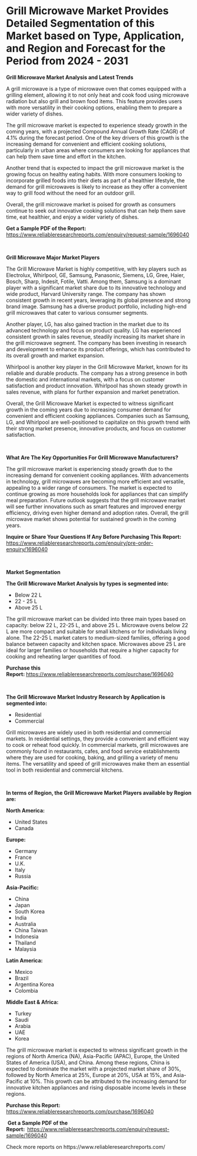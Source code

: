<p><h1>Grill Microwave Market Provides Detailed Segmentation of this Market based on Type, Application, and Region and Forecast for the Period from 2024 - 2031</h1></p><p><strong>Grill Microwave Market Analysis and Latest Trends</strong></p>
<p><p>A grill microwave is a type of microwave oven that comes equipped with a grilling element, allowing it to not only heat and cook food using microwave radiation but also grill and brown food items. This feature provides users with more versatility in their cooking options, enabling them to prepare a wider variety of dishes.</p><p>The grill microwave market is expected to experience steady growth in the coming years, with a projected Compound Annual Growth Rate (CAGR) of 4.1% during the forecast period. One of the key drivers of this growth is the increasing demand for convenient and efficient cooking solutions, particularly in urban areas where consumers are looking for appliances that can help them save time and effort in the kitchen.</p><p>Another trend that is expected to impact the grill microwave market is the growing focus on healthy eating habits. With more consumers looking to incorporate grilled foods into their diets as part of a healthier lifestyle, the demand for grill microwaves is likely to increase as they offer a convenient way to grill food without the need for an outdoor grill.</p><p>Overall, the grill microwave market is poised for growth as consumers continue to seek out innovative cooking solutions that can help them save time, eat healthier, and enjoy a wider variety of dishes.</p></p>
<p><strong>Get a Sample PDF of the Report:&nbsp;</strong> <a href="https://www.reliableresearchreports.com/enquiry/request-sample/1696040">https://www.reliableresearchreports.com/enquiry/request-sample/1696040</a></p>
<p>&nbsp;</p>
<p><strong>Grill Microwave Major Market Players</strong></p>
<p><p>The Grill Microwave Market is highly competitive, with key players such as Electrolux, Whirlpool, GE, Samsung, Panasonic, Siemens, LG, Gree, Haier, Bosch, Sharp, Indesit, Fotile, Vatti. Among them, Samsung is a dominant player with a significant market share due to its innovative technology and wide product, Harvard University range. The company has shown consistent growth in recent years, leveraging its global presence and strong brand image. Samsung has a diverse product portfolio, including high-end grill microwaves that cater to various consumer segments.</p><p>Another player, LG, has also gained traction in the market due to its advanced technology and focus on product quality. LG has experienced consistent growth in sales revenue, steadily increasing its market share in the grill microwave segment. The company has been investing in research and development to enhance its product offerings, which has contributed to its overall growth and market expansion.</p><p>Whirlpool is another key player in the Grill Microwave Market, known for its reliable and durable products. The company has a strong presence in both the domestic and international markets, with a focus on customer satisfaction and product innovation. Whirlpool has shown steady growth in sales revenue, with plans for further expansion and market penetration.</p><p>Overall, the Grill Microwave Market is expected to witness significant growth in the coming years due to increasing consumer demand for convenient and efficient cooking appliances. Companies such as Samsung, LG, and Whirlpool are well-positioned to capitalize on this growth trend with their strong market presence, innovative products, and focus on customer satisfaction.</p></p>
<p>&nbsp;</p>
<p><strong>What Are The Key Opportunities For Grill Microwave Manufacturers?</strong></p>
<p><p>The grill microwave market is experiencing steady growth due to the increasing demand for convenient cooking appliances. With advancements in technology, grill microwaves are becoming more efficient and versatile, appealing to a wider range of consumers. The market is expected to continue growing as more households look for appliances that can simplify meal preparation. Future outlook suggests that the grill microwave market will see further innovations such as smart features and improved energy efficiency, driving even higher demand and adoption rates. Overall, the grill microwave market shows potential for sustained growth in the coming years.</p></p>
<p><strong>Inquire or Share Your Questions If Any Before Purchasing This Report:</strong> <a href="https://www.reliableresearchreports.com/enquiry/pre-order-enquiry/1696040">https://www.reliableresearchreports.com/enquiry/pre-order-enquiry/1696040</a></p>
<p>&nbsp;</p>
<p><strong>Market Segmentation</strong></p>
<p><strong>The Grill Microwave Market Analysis by types is segmented into:</strong></p>
<p><ul><li>Below 22 L</li><li>22 - 25 L</li><li>Above 25 L</li></ul></p>
<p><p>The grill microwave market can be divided into three main types based on capacity: below 22 L, 22-25 L, and above 25 L. Microwave ovens below 22 L are more compact and suitable for small kitchens or for individuals living alone. The 22-25 L market caters to medium-sized families, offering a good balance between capacity and kitchen space. Microwaves above 25 L are ideal for larger families or households that require a higher capacity for cooking and reheating larger quantities of food.</p></p>
<p><strong>Purchase this Report:&nbsp;</strong><a href="https://www.reliableresearchreports.com/purchase/1696040">https://www.reliableresearchreports.com/purchase/1696040</a></p>
<p>&nbsp;</p>
<p><strong>The Grill Microwave Market Industry Research by Application is segmented into:</strong></p>
<p><ul><li>Residential</li><li>Commercial</li></ul></p>
<p><p>Grill microwaves are widely used in both residential and commercial markets. In residential settings, they provide a convenient and efficient way to cook or reheat food quickly. In commercial markets, grill microwaves are commonly found in restaurants, cafes, and food service establishments where they are used for cooking, baking, and grilling a variety of menu items. The versatility and speed of grill microwaves make them an essential tool in both residential and commercial kitchens.</p></p>
<p>&nbsp;</p>
<p><strong>In terms of Region, the Grill Microwave Market Players available by Region are:</strong></p>
<p>
    <p> <strong> North America: </strong>
        <ul>
            <li>United States</li>
            <li>Canada</li>
        </ul>
        </p> 
    <p> <strong> Europe: </strong>
        <ul>
            <li>Germany</li>
            <li>France</li>
            <li>U.K.</li>
            <li>Italy</li>
            <li>Russia</li>
        </ul>
        </p> 
    <p> <strong> Asia-Pacific: </strong>
        <ul>
            <li>China</li>
            <li>Japan</li>
            <li>South Korea</li>
            <li>India</li>
            <li>Australia</li>
            <li>China Taiwan</li>
            <li>Indonesia</li>
            <li>Thailand</li>
            <li>Malaysia</li>
        </ul>
        </p> 
    <p> <strong> Latin America: </strong>
        <ul>
            <li>Mexico</li>
            <li>Brazil</li>
            <li>Argentina Korea</li>
            <li>Colombia</li>
        </ul>
        </p> 
    <p> <strong> Middle East & Africa: </strong>
        <ul>
            <li>Turkey</li>
            <li>Saudi</li>
            <li>Arabia</li>
            <li>UAE</li>
            <li>Korea</li>
        </ul>
    </p>
    </p>
<p><p>The grill microwave market is expected to witness significant growth in the regions of North America (NA), Asia-Pacific (APAC), Europe, the United States of America (USA), and China. Among these regions, China is expected to dominate the market with a projected market share of 30%, followed by North America at 25%, Europe at 20%, USA at 15%, and Asia-Pacific at 10%. This growth can be attributed to the increasing demand for innovative kitchen appliances and rising disposable income levels in these regions.</p></p>
<p><strong>Purchase this Report: </strong><a href="https://www.reliableresearchreports.com/purchase/1696040">https://www.reliableresearchreports.com/purchase/1696040</a></p>
<p>&nbsp;<strong>Get a Sample PDF of the Report:&nbsp;&nbsp;</strong><a href="https://www.reliableresearchreports.com/enquiry/request-sample/1696040">https://www.reliableresearchreports.com/enquiry/request-sample/1696040</a></p>
<p><strong></strong></p>
<p>Check more reports on https://www.reliableresearchreports.com/</p>